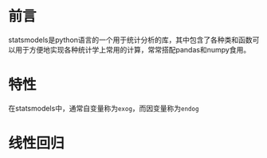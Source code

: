 # 前言 
statsmodels是python语言的一个用于统计分析的库，其中包含了各种类和函数可以用于方便地实现各种统计学上常用的计算，常常搭配pandas和numpy食用。  

# 特性
在statsmodels中，通常自变量称为`exog`，而因变量称为`endog`

# 线性回归
